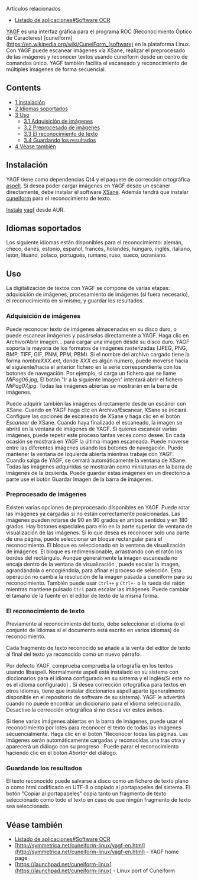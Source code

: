 Artículos relacionados

*   [Listado de aplicaciones#Software OCR](/index.php/List_of_applications_(Espa%C3%B1ol)#Software_de_reconocimiento_.C3.B3ptico_de_caracteres_.28siglas_en_ingl.C3.A9s_OCR.29 "List of applications (Español)")

[YAGF](http://sourceforge.net/projects/yagf-ocr/) es una interfaz gráfica para el programa ROC (Reconocimiento Óptico de Caracteres) [cuneiform](https://en.wikipedia.org/wiki/CuneiForm_(software) en la plataforma Linux. Con YAGF puede escanear imágenes vía XSane, realizar el preprocesado de las imágenes y reconocer textos usando cuneiform desde un centro de comandos único. YAGF también facilita el escaneado y reconocimiento de múltiples imágenes de forma secuencial.

## Contents

*   [1 Instalación](#Instalación)
*   [2 Idiomas soportados](#Idiomas_soportados)
*   [3 Uso](#Uso)
    *   [3.1 Adquisición de imágenes](#Adquisición_de_imágenes)
    *   [3.2 Preprocesado de imágenes](#Preprocesado_de_imágenes)
    *   [3.3 El reconocimiento de texto](#El_reconocimiento_de_texto)
    *   [3.4 Guardando los resultados](#Guardando_los_resultados)
*   [4 Véase también](#Véase_también)

## Instalación

YAGF tiene como dependencias Qt4 y el paquete de corrección ortográfica [aspell](https://www.archlinux.org/packages/?name=aspell). Si desea poder cargar imágenes en YAGF desde un escáner directamente, debe instalar el software [XSane](/index.php/SANE_(Espa%C3%B1ol) "SANE (Español)"). Además tendrá que instalar [cuneiform](https://www.archlinux.org/packages/?name=cuneiform) para el reconocimiento de texto.

[Instale](/index.php/Help:Reading_(Espa%C3%B1ol)#Instalaci.C3.B3n_de_paquetes "Help:Reading (Español)") [yagf](https://aur.archlinux.org/packages/yagf/) desde AUR.

## Idiomas soportados

Los siguiente idiomas están disponibles para el reconocimiento: alemán, checo, danés, estonio, español, francés, holandés, húngaro, inglés, italiano, letón, lituano, polaco, portugués, rumano, ruso, sueco, ucraniano.

## Uso

La digitalización de textos con YAGF se compone de varias etapas: adquisición de imágenes, procesamiento de imágenes (si fuera necesario), el reconocimiento en si mismo, y guardar los resultados.

### Adquisición de imágenes

Puede reconocer texto de imágenes almacenadas en su disco duro, o puede escanear imágenes y pasárselas directamente a YAGF. Haga clic en Archivo/Abrir imagen... para cargar una imagen desde su disco duro. YAGF soporta la mayoría de los formatos de imágenes rasterizadas (JPEG, PNG, BMP, TIFF, GIF, PNM, PPM, PBM). Si el nombre del archivo cargado tiene la forma *nombreXXX.ext*, donde *XXX* es algún número, puede moverse hacia el siguiente/hacia el anterior fichero en la serie correspondiente con los botones de navegación. Por ejemplo, si carga un fichero que se llame *MiPag06.jpg*, El botón "Ir a la siguiente imagen" intentará abrir el fichero *MiPag07.jpg*. Todas las imágenes abiertas se mostrarán en la barra de imágenes.

Puede adquirir también las imágenes directamente desde un escáner con XSane. Cuando en YAGF haga clic en Archivo/Escanear, XSane se iniciará. Configure las opciones de escaneado de XSane y haga clic en el botón *Escanear* de XSane. Cuando haya finalizado el escaneado, la imagen se abrirá en la ventana de imágenes de YAGF. Si quieres escanear varias imágenes, puede repetir este proceso tantas veces como desee. En cada ocasión se mostrará en YAGF la última imagen escaneada. Puede moverse entre las diferentes imágenes usando los botones de navegación. Puede mantener la ventana de Izquierda abierta mientras trabaje con YAGF. Cuando salga de YAGF, se cerrará automáticamente la ventana de XSane. Todas las imágenes adquiridas se mostrarán como miniaturas en la barra de imágenes de la izquierda. Puede guardar estas imágenes en un directorio a parte use el botón Guardar Imagen de la barra de imágenes.

### Preprocesado de imágenes

Existen varias opciones de preprocesado disponibles en YAGF. Puede rotar las imágenes ya cargadas si no están correctamente posicionadas. Las imágenes pueden rotarse de 90 en 90 grados en ambos sentidos y en 180 grados. Hay botones especiales para ello en la parte superior de ventana de visualización de las imágenes. Si lo que desea es reconocer solo una parte de una página, puede seleccionar un bloque rectangular para el reconocimiento. El bloque es seleccionado en la ventana de visualización de imágenes. El bloque es redimensionable, arrastrando con el ratón los bordes del rectángulo. Aunque generalmente la imagen escaneada no encaja dentro de la ventana de visualización , puede escalar la imagen, agrandándola o encogiéndola, para afinar el proceso de selección. Esta operación no cambia la resolución de la imagen pasada a cuneiform para su reconocimiento. También puede usar `Ctrl++` y `Ctrl+-` o la rueda del ratón mientras mantiene pulsado `Ctrl` para escalar las imágenes. Puede cambiar el tamaño de la fuente en el editor de texto de la misma forma.

### El reconocimiento de texto

Previamente al reconocimiento del texto, debe seleccionar el idioma (o el conjunto de idiomas si el documento está escrito en varios idiomas) de reconocimiento.

Cada fragmento de texto reconocido se añade a la venta del editor de texto al final del texto ya reconocido como un nuevo párrafo.

Por defecto YAGF, comprueba comprueba la ortografía en los textos usando libaspell. Normalmente aspell está instalado en su sistema con diccionarios para el idioma configurado en su sistema y el inglés(Si este no es el idioma configurado) . Si desea corrección ortográfica para textos en otros idiomas, tiene que instalar diccionarios aspell aparte (generalmente disponible en el repositorio de software de su sistema). YAGF le advertirá cuando no puede encontrar un diccionario para el idioma seleccionado. Desactive la corrección ortográfica si no desea ver estos avisos.

Si tiene varias imágenes abiertas en la barra de imágenes, puede usar el reconocimiento por lotes para reconocer el texto de todas las imágenes secuencialmente. Haga clic en el botón "Reconocer todas las páginas. Las imágenes serán automáticamente cargadas y reconocidas una tras otra y aparecerá un diálogo con su progreso . Puede parar el reconocimiento haciendo clic en el botón *Abortar* del diálogo.

### Guardando los resultados

El texto reconocido puede salvarse a disco como un fichero de texto plano o como html codificado en UTF-8 o copiado al portapapeles del sistema. El botón "Copiar al portapapeles" copia tanto un fragmento de texto seleccionado como todo el texto en caso de que ningún fragmento de texto sea seleccionado.

## Véase también

*   [Listado de aplicaciones#Software OCR](/index.php/List_of_applications_(Espa%C3%B1ol)#Software_de_reconocimiento_.C3.B3ptico_de_caracteres_.28siglas_en_ingl.C3.A9s_OCR.29 "List of applications (Español)")
*   [http://symmetrica.net/cuneiform-linux/yagf-en.html](http://symmetrica.net/cuneiform-linux/yagf-en.html) - YAGF home page
*   [https://launchpad.net/cuneiform-linux](https://launchpad.net/cuneiform-linux) - Linux port of Cuneiform